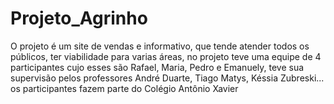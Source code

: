 # Projeto_Agrinho
O projeto é um site de vendas e informativo, que tende atender todos os públicos, ter viabilidade para varias áreas, no projeto teve uma equipe de 4 participantes cujo esses são Rafael, Maria, Pedro e Emanuely, teve sua supervisão pelos professores  André Duarte, Tiago Matys, Késsia Zubreski... os participantes fazem parte do Colégio Antônio Xavier
